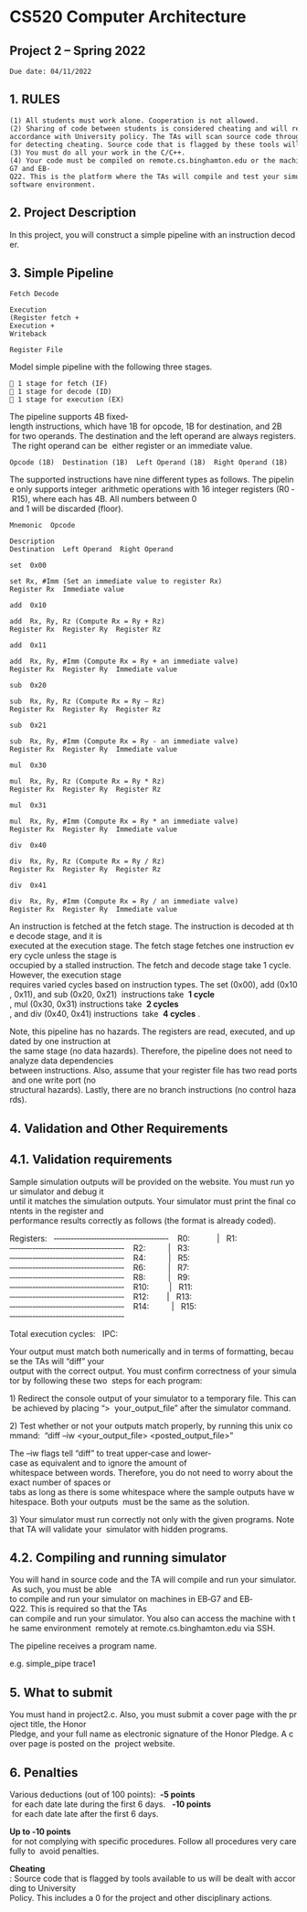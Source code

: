 # CS520 Computer Architecture 

## Project 2 – Spring 2022 

```
Due date: 04/11/2022 
```
## 1. RULES 

```
(1) All students must work alone. Cooperation is not allowed. 
(2) Sharing of code between students is considered cheating and will receive appropriate action in 
accordance with University policy. The TAs will scan source code through various tools available to us 
for detecting cheating. Source code that is flagged by these tools will be dealt with severely.  
(3) You must do all your work in the C/C++.  
(4) Your code must be compiled on remote.cs.binghamton.edu or the machines in the EB‐G7 and EB‐
Q22. This is the platform where the TAs will compile and test your simulator. They all have the same 
software environment.  
```
## 2. Project Description

In this project, you will construct a simple pipeline with an instruction decoder.  

## 3. Simple Pipeline 

```
Fetch Decode
```
```
Execution
(Register fetch +
Execution +
Writeback
```
```
Register File
```
Model simple pipeline with the following three stages.  

```
 1 stage for fetch (IF) 
 1 stage for decode (ID) 
 1 stage for execution (EX)  
```
The pipeline supports 4B fixed‐length instructions, which have 1B for opcode, 1B for destination, and 2B 
for two operands. The destination and the left operand are always registers. The right operand can be 
either register or an immediate value.  

```
Opcode (1B)  Destination (1B)  Left Operand (1B)  Right Operand (1B) 
```

The supported instructions have nine different types as follows. The pipeline only supports integer 
arithmetic operations with 16 integer registers (R0 ‐ R15), where each has 4B. All numbers between 0 
and 1 will be discarded (floor).   

```
Mnemonic  Opcode 
```
```
Description 
Destination  Left Operand  Right Operand 
```
```
set  0x00 
```
```
set Rx, #Imm (Set an immediate value to register Rx) 
Register Rx  Immediate value 
```
```
add  0x10 
```
```
add  Rx, Ry, Rz (Compute Rx = Ry + Rz) 
Register Rx  Register Ry  Register Rz 
```
```
add  0x11 
```
```
add  Rx, Ry, #Imm (Compute Rx = Ry + an immediate valve) 
Register Rx  Register Ry  Immediate value 
```
```
sub  0x20 
```
```
sub  Rx, Ry, Rz (Compute Rx = Ry – Rz) 
Register Rx  Register Ry  Register Rz 
```
```
sub  0x21 
```
```
sub  Rx, Ry, #Imm (Compute Rx = Ry ‐ an immediate valve) 
Register Rx  Register Ry  Immediate value 
```
```
mul  0x30 
```
```
mul  Rx, Ry, Rz (Compute Rx = Ry * Rz) 
Register Rx  Register Ry  Register Rz 
```
```
mul  0x31 
```
```
mul  Rx, Ry, #Imm (Compute Rx = Ry * an immediate valve) 
Register Rx  Register Ry  Immediate value 
```
```
div  0x40 
```
```
div  Rx, Ry, Rz (Compute Rx = Ry / Rz) 
Register Rx  Register Ry  Register Rz 
```
```
div  0x41 
```
```
div  Rx, Ry, #Imm (Compute Rx = Ry / an immediate valve) 
Register Rx  Register Ry  Immediate value 
```
An instruction is fetched at the fetch stage. The instruction is decoded at the decode stage, and it is 
executed at the execution stage. The fetch stage fetches one instruction every cycle unless the stage is 
occupied by a stalled instruction. The fetch and decode stage take 1 cycle. However, the execution stage 
requires varied cycles based on instruction types. The set (0x00), add (0x10, 0x11), and sub (0x20, 0x21) 
instructions take  **1 cycle** , mul (0x30, 0x31) instructions take  **2 cycles** , and div (0x40, 0x41) instructions 
take  **4 cycles** .  

Note, this pipeline has no hazards. The registers are read, executed, and updated by one instruction at 
the same stage (no data hazards). Therefore, the pipeline does not need to analyze data dependencies 
between instructions. Also, assume that your register file has two read ports and one write port (no 
structural hazards). Lastly, there are no branch instructions (no control hazards).  


## 4. Validation and Other Requirements 

## 4.1. Validation requirements 

Sample simulation outputs will be provided on the website. You must run your simulator and debug it 
until it matches the simulation outputs. Your simulator must print the final contents in the register and 
performance results correctly as follows (the format is already coded).  

Registers:  
‐‐‐‐‐‐‐‐‐‐‐‐‐‐‐‐‐‐‐‐‐‐‐‐‐‐‐‐‐‐‐‐‐‐‐‐‐‐‐‐ 
  R0:            |   R1:   
‐‐‐‐‐‐‐‐‐‐‐‐‐‐‐‐‐‐‐‐‐‐‐‐‐‐‐‐‐‐‐‐‐‐‐‐‐‐‐‐ 
  R2:          |   R3:   
‐‐‐‐‐‐‐‐‐‐‐‐‐‐‐‐‐‐‐‐‐‐‐‐‐‐‐‐‐‐‐‐‐‐‐‐‐‐‐‐ 
  R4:          |   R5:   
‐‐‐‐‐‐‐‐‐‐‐‐‐‐‐‐‐‐‐‐‐‐‐‐‐‐‐‐‐‐‐‐‐‐‐‐‐‐‐‐ 
  R6:          |   R7:   
‐‐‐‐‐‐‐‐‐‐‐‐‐‐‐‐‐‐‐‐‐‐‐‐‐‐‐‐‐‐‐‐‐‐‐‐‐‐‐‐ 
  R8:          |   R9:   
‐‐‐‐‐‐‐‐‐‐‐‐‐‐‐‐‐‐‐‐‐‐‐‐‐‐‐‐‐‐‐‐‐‐‐‐‐‐‐‐ 
  R10:         |   R11:  
‐‐‐‐‐‐‐‐‐‐‐‐‐‐‐‐‐‐‐‐‐‐‐‐‐‐‐‐‐‐‐‐‐‐‐‐‐‐‐‐ 
  R12:        |   R13:  
‐‐‐‐‐‐‐‐‐‐‐‐‐‐‐‐‐‐‐‐‐‐‐‐‐‐‐‐‐‐‐‐‐‐‐‐‐‐‐‐ 
  R14:          |   R15:  
‐‐‐‐‐‐‐‐‐‐‐‐‐‐‐‐‐‐‐‐‐‐‐‐‐‐‐‐‐‐‐‐‐‐‐‐‐‐‐‐ 

Total execution cycles:  
IPC:  

Your output must match both numerically and in terms of formatting, because the TAs will “diff” your 
output with the correct output. You must confirm correctness of your simulator by following these two 
steps for each program: 

1) Redirect the console output of your simulator to a temporary file. This can be achieved by placing “> 
your_output_file” after the simulator command. 

2) Test whether or not your outputs match properly, by running this unix command: 
“diff –iw <your_output_file> <posted_output_file>” 

The –iw flags tell “diff” to treat upper‐case and lower‐case as equivalent and to ignore the amount of 
whitespace between words. Therefore, you do not need to worry about the exact number of spaces or 
tabs as long as there is some whitespace where the sample outputs have whitespace. Both your outputs 
must be the same as the solution.  


3) Your simulator must run correctly not only with the given programs. Note that TA will validate your 
simulator with hidden programs. 

## 4.2. Compiling and running simulator 

You will hand in source code and the TA will compile and run your simulator. As such, you must be able 
to compile and run your simulator on machines in EB‐G7 and EB‐Q22. This is required so that the TAs 
can compile and run your simulator. You also can access the machine with the same environment 
remotely at remote.cs.binghamton.edu via SSH. 

The pipeline receives a program name. 

e.g. simple_pipe trace1 

## 5. What to submit 

You must hand in project2.c. Also, you must submit a cover page with the project title, the Honor 
Pledge, and your full name as electronic signature of the Honor Pledge. A cover page is posted on the 
project website. 

## 6. Penalties 

Various deductions (out of 100 points): 
**‐5 points**  for each date late during the first 6 days.  
**‐10 points**  for each date late after the first 6 days. 

**Up to ‐10 points**  for not complying with specific procedures. Follow all procedures very carefully to 
avoid penalties. 

**Cheating** : Source code that is flagged by tools available to us will be dealt with according to University 
Policy. This includes a 0 for the project and other disciplinary actions. 


